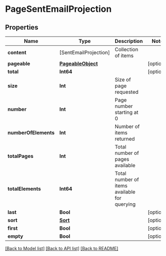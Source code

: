 # PageSentEmailProjection

## Properties
Name | Type | Description | Notes
------------ | ------------- | ------------- | -------------
**content** | [SentEmailProjection] | Collection of items | 
**pageable** | [**PageableObject**](PageableObject) |  | [optional] 
**total** | **Int64** |  | [optional] 
**size** | **Int** | Size of page requested | 
**number** | **Int** | Page number starting at 0 | 
**numberOfElements** | **Int** | Number of items returned | 
**totalPages** | **Int** | Total number of pages available | 
**totalElements** | **Int64** | Total number of items available for querying | 
**last** | **Bool** |  | [optional] 
**sort** | [**Sort**](Sort) |  | [optional] 
**first** | **Bool** |  | [optional] 
**empty** | **Bool** |  | [optional] 

[[Back to Model list]](../README#documentation-for-models) [[Back to API list]](../README#documentation-for-api-endpoints) [[Back to README]](../README)


